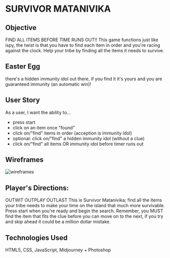 # SURVIVOR MATANIVIKA

## Objective
FIND ALL ITEMS BEFORE TIME RUNS OUT!!
This game functions just like ispy, the twist is that you have to find each item in order and you're racing against the clock. Help your tribe by finding all the items it needs to survive.

## Easter Egg
there's a hidden immunity idol out there, if you find it it's yours and you are guaranteed immunity (an automatic win)!

## User Story
As a user, I want the ability to...
- press start
- click on an item once "found"
- click on/"find" items in order (acception is immunity idol)
- optional: click on/"find" a hidden immunity idol (without a clue)
- click on/"find" all items OR immunity idol before timer runs out

## Wireframes
![wireframes](assets/image.png)

## Player's Directions: 
OUTWIT OUTPLAY OUTLAST
This is Survivor Matanivika; find all the items your tribe needs to make your time on the island that much more survivable. Press start when you're ready and begin the search. Remember, you MUST find the item that fits the clue before you can move on to the next, if you try and skip ahead it could be a million dollar mistake.

## Technologies Used
HTML5, CSS, JavaScript, Midjourney + Photoshop

